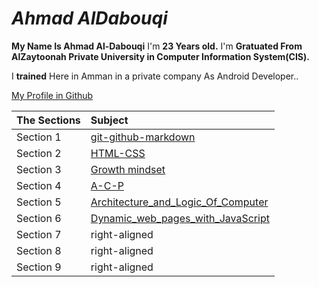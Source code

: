 # *Ahmad AlDabouqi*
**My Name Is Ahmad Al-Dabouqi** I'm **23 Years old.** I'm **Gratuated From AlZaytoonah Private University in Computer Information System(CIS).**

I **trained** Here in Amman in a private company As Android Developer..

[My Profile in Github](https://github.com/ahmadaldabouqii)

| The Sections  | Subject       
| ------------- |:-------------
| Section 1     | [git-github-markdown](https://ahmadaldabouqii.github.io/reading-notes/git-github)
| Section 2     | [HTML-CSS](https://ahmadaldabouqii.github.io/reading-notes/HTML-CSS)
| Section 3     | [Growth mindset](https://ahmadaldabouqii.github.io/reading-notes/Growth-Mindset)
| Section 4     | [A-C-P](https://ahmadaldabouqii.github.io/reading-notes/A-C-P)
| Section 5     | [Architecture_and_Logic_Of_Computer](https://ahmadaldabouqii.github.io/reading-notes/Computer_Architecture_and_Logic)
| Section 6     | [Dynamic_web_pages_with_JavaScript](https://ahmadaldabouqii.github.io/reading-notes/Dynamic_web_pages_with_JavaScript)
| Section 7     | right-aligned
| Section 8     | right-aligned
| Section 9     | right-aligned